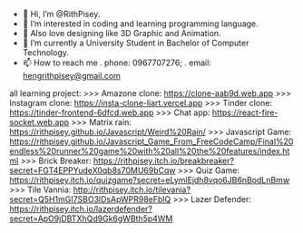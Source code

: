 - 👋 Hi, I’m @RithPisey.
- 👀 I’m interested in coding and learning programming language.
- 🎨 Also love designing like 3D Graphic and Animation.
- 🌱 I’m currently a University Student in Bachelor of Computer Technology.
- 📫 How to reach me 
     . phone: 0967707276;
     . email: hengrithpisey@gmail.com


all learning project:
     >>>  Amazone clone: https://clone-aab9d.web.app
     >>>  Instagram clone: https://insta-clone-liart.vercel.app
     >>>  Tinder clone: https://tinder-frontend-6dfcd.web.app
     >>>  Chat app: https://react-fire-socket.web.app
     >>>  Matrix rain: https://rithpisey.github.io/Javascript/Weird%20Rain/
     >>>  Javascript Game: https://rithpisey.github.io/Javascript_Game_From_FreeCodeCamp/Final%20endless%20runner%20game%20with%20all%20the%20features/index.html
     >>>  Brick Breaker: https://rithpisey.itch.io/breakbreaker?secret=FGT4EPPYudeX0qb8s70MU69bCqw
     >>>  Quiz Game: https://rithpisey.itch.io/quizgame?secret=eLymlEjdh8vqo6JB6nBodLnBmw
     >>>  Tile Vannia: http://rithpisey.itch.io/tilevania?secret=Q5H1mGI7SBO3lDsApWPR98eFblQ
     >>>  Lazer Defender: https://rithpisey.itch.io/lazerdefender?secret=ApO9jDBTXhQd9Gk6gWBth5p4WM
